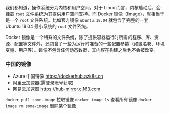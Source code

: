 我们都知道，操作系统分为内核和用户空间。对于 Linux 而言，内核启动后，会挂载 `root` 文件系统为其提供用户空间支持。而 Docker 镜像（Image），就相当于是一个 `root` 文件系统。比如官方镜像 `ubuntu:18.04` 就包含了完整的一套 Ubuntu 18.04 最小系统的 `root` 文件系统。

Docker 镜像是一个特殊的文件系统，除了提供容器运行时所需的程序、库、资源、配置等文件外，还包含了一些为运行时准备的一些配置参数（如匿名卷、环境变量、用户等）。镜像不包含任何动态数据，其内容在构建之后也不会被改变。

### 中国的镜像

* Azure 中国镜像 https://dockerhub.azk8s.cn
* 阿里云加速器(需登录账号获取)
* 网易云加速器 https://hub-mirror.c.163.com

`docker pull some-image` 拉取镜像
`docker image ls` 查看所有镜像
`docker image rm some-image` 删除某个镜像

```

```

